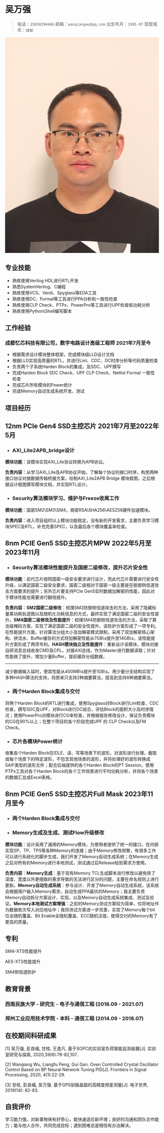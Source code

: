 # 吴万强

> 电话：`15038294486`       邮箱：`wanqiangwu@qq.com`      出生年月：`1995.07`        现居城市：`成都`
>
> 

<img src=".\1.jpg" alt="avatar">

## 专业技能

- 熟练使用Verilog HDL进行RTL开发
- 熟悉SystemVerilog、C编程
- 熟练使用VCS、Verdi、Spyglass等EDA工具
- 熟练使用DC、Formal等工具进行PPA分析和一致性检查
- 熟练使用CLP Check、PTPx、PowerPro等工具进行UPF检查和功耗分析
- 熟练使用Python\Shell编写脚本

## 工作经验

### 成都忆芯科技有限公司，数字电路设计高级工程师							     					 2021年7月至今

- 根据需求设计模块整体框架，完成模块级LLD设计文档
- 根据LLD实现高质量的RTL，并进行Lint、CDC、DC时序分析等代码质量检查
- 负责两个子系统Harden Block的集成，及SDC、UPF撰写
- 完成Harden Block SDC Check、UPF CLP Check、Netlist Formal 一致性检查
- 完成芯片所有模块的Power统计
- 完成Memory自动生成系统开发、测试

## 项目经历

## 12nm PCIe Gen4 SSD主控芯片     									    2021年7月至2022年5月

- ### AXI_Lite2APB_bridge设计

**模块功能**：该模块实现AXI_Lite协议转换为APB协议。

**负责内容**：从学习AXI_Lite及APB协议开始，了解每个协议的接口时序，构思两种接口协议对接数据传输桥接方案，绘制AXI_Lite2APB Bridge 模块框图，之后根据设计框图撰写模块文档，并实现RTL设计。

- ### Security算法模块学习、维护与Freeze收尾工作

**模块功能**：国密SM2\SM3\SM4，商密RSA\SHA256\AES256硬件加速模块。

**负责内容**：进入项目组时以上模块功能稳定，没有新的开发需求，主要负责学习模块SPEC及RTL，补充完善SPEC，以及最后各个模块覆盖率检查。

## 8nm PCIE Gen5 SSD主控芯片MPW 				    			         2022年5月至2023年11月

- ### Security算法模块性能提升及国密二级修改，提升芯片安全性

**模块功能**：前代芯片按照国密一级安全要求进行设计，而此代芯片需要进行安全性升级，以满足国密二级安全要求，国密二级相对于国密一级主要是在抵御侧信道攻击方面要求的提升；另外芯片要支持PCIe Gen5实时数据加解密的性能，因此对于模块性能也需要进行翻倍提升。

**负责内容**：**SM2国密二级修改**：梳理SM2防御侧信道攻击的方法，采用了隐藏标量乘功耗轨迹图以及随机化功耗信息的方式，最终实现了满足国密二级的安全性提升。**SM4国密二级修改及性能提升**：梳理SM4防御侧信道攻击的方法，采取了算法级掩码方案，实现了满足国密二级的安全性提升，该防护方案形成了一项专利。在性能提升方面，针对算法分组大小及加解密模式限制，采用了双加解密核心架构、拼流水、Buffer缓存的方式将加解密性能从7GB\s提升至14GB\s，该性能提升方案形成了两项专利。**HASH模块独立及性能提升**：重新设计该模块，模块对接自研消息总线收发CMD及CPL，对接AXI总线，作为Master进行数据读取；针对性能做了提升，增加少量Buffer，提前缓存分组数据，

---

减少数据输入延时，使其性能从400MB\s提升至1GB\s。用少量分支结构实现了多种HASH算法的支持，将原来只支持2种摘要算法，提高到支持8种摘要算法。

- ### 两个Harden Block集成与交付

将两个Harden Block的RTL进行集成，使用Spyglass对Block进行Lint检查、CDC检查，撰写SDC及UPF，对Block进行DC综合，评估Block的面积大小及时序情况；使用PowerPro对模块进行CG率检查，并根据报告修改设计，保证负责模块的CG在90%以上；在整个项目的各个阶段完成UPF 的 CLP Check以及FM Check。

- ### 芯片各模块Power统计

收集各个Harden Block在IDLE、读、写等场景下的波形，对波形进行处理，截取成每个场景下的特定波形，不包含其他场景的波形，并将处理好的波形转换成SAIF类型的波形文件；配合后端提供的各个Harden Block的PT Session，使用PTPx工具对各个Harden Block的各个工作场景进行平均功耗分析，并将各个场景的数据汇总成Excel表格。

## 8nm PCIE Gen5 SSD主控芯片Full Mask     									 2023年11月至今 

- ### 两个Harden Block集成与交付

- ### Memory生成及生成、测试Flow升级修改

**模块功能**：设计采用了通用的Memory模块，为使用者提供了统一的接口，在内部实现SP、TP、TPS等各种Memory的连接；由于Memory修改频繁，有很多工作可以进行系统化的脚步生成，我们开发了Memory自动生成系统；在Memory生成之后对所有的Memory进行本地测试，测试通过后Release给到需求方使用。

**负责内容**：**Memory生成**：基于现有Memory TCL生成脚本进行修改以避免除了深度、宽度以外更细致的需求导致的无法进行区分的问题，主要在命名规则上进行更新。**Memory自动生成系统**：参与设计、开发了Memory自动生成系统，该系统会根据用户输入Memory需求，自动生成PPA最优的Memory；我主要负责Memory自动拆分方案设计、实现，以及Memory自动生成系统集成、测试及验证。**Memory本地测试方案增强**：之前的Memory测试方案较为简单，仅将地址作为数据依次写入对应地址中；我将测试方案进一步完善，实现了Memory每个bit位全随机覆盖、Bit Enable全随机覆盖、ECC随机注错，使得交付的Memory有了更高的质量。

## 专利

SM4-XTS性能提升

AES-XTS性能提升

SM4侧信道防护

## 教育背景

### 西南民族大学 - 研究生 - 电子与通信工程   (2018.09 - 2021.07)

### 郑州工业应用技术学院 - 本科 - 通信工程   (2014.09 - 2018.07)

## 在校期间科研成果

[1] 吴万强, 彭良福, 甘桂, 王逸凡. 基于SOPC的实验室负荷智能监测装置[J]. 实验室研究与探索, 2020,39(6):78-82,107．

[2] Wanqiang Wu, Liangfu Peng, Gui Gan. Oven Controlled Crystal Oscillator Control Based on BP Neural Network Tuning PID[J]. Frontiers in Signal Processing, 2020, 4(1):22-29.

[3] 甘桂, 彭良福, 吴万强. 基于GPS驯服晶振的高精度频差测量[J]. 电子世界, 2019(14): 82-83.

## 自我评价

学习能力强，对新事物保有好奇心，能快速适应新环境；良好的沟通和团队合作能力；能与他人合作，共同完成目标；遇到困难总是相信有办法解决。
